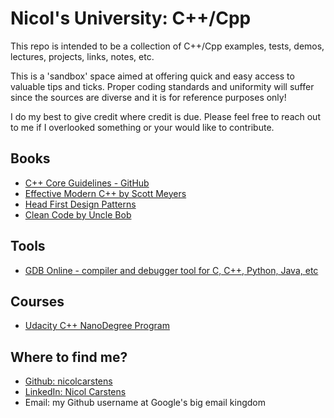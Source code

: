 # Nicol's University: C++/Cpp 

This repo is intended to be a collection of C++/Cpp examples, tests, demos, lectures, projects, links, notes, etc.

This is a 'sandbox' space aimed at offering quick and easy access to valuable tips and ticks. Proper coding standards and uniformity will suffer since the sources are diverse and it is for reference purposes only! 

I do my best to give credit where credit is due. Please feel free to reach out to me if I overlooked something or your would like to contribute. 

## Books
- [C++ Core Guidelines - GitHub](https://github.com/isocpp/CppCoreGuidelines/blob/master/CppCoreGuidelines.md)
- [Effective Modern C++ by Scott Meyers](https://www.oreilly.com/library/view/effective-modern-c/9781491908419/)
- [Head First Design Patterns](http://shop.oreilly.com/product/9780596007126.do)
- [Clean Code by Uncle Bob](https://www.oreilly.com/library/view/clean-code/9780136083238/)

## Tools

- [GDB Online - compiler and debugger tool for C, C++, Python, Java, etc](https://www.onlinegdb.com/)

## Courses
- [Udacity C++ NanoDegree Program](https://www.udacity.com/course/c-plus-plus-nanodegree--nd213)

## Where to find me? 

- [Github: nicolcarstens](https://github.com/nicolcarstens)
- [LinkedIn: Nicol Carstens](https://www.linkedin.com/in/nicolcarstens/)
- Email: my Github username at Google's big email kingdom